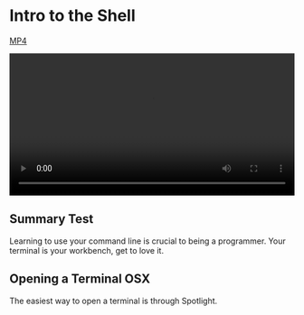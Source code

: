 # Intro to the Shell 

[MP4](http://flatiron-videos.s3.amazonaws.com/ironboard/welcome%20to%20the%20shell.mp4)

<video controls width="100%">
  <source src="http://flatiron-videos.s3.amazonaws.com/ironboard/welcome%20to%20the%20shell.mp4" type="video/mp4" >
    Your browser does not support the video tag. We recommend using Chrome
</video>

## Summary Test

Learning to use your command line is crucial to being a programmer. Your terminal is your workbench, get to love it.

## Opening a Terminal OSX

The easiest way to open a terminal is through Spotlight.
